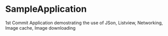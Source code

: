 # SampleApplication
1st Commit
Application demostrating the use of JSon, Listview, Networking, Image cache, Image downloading
